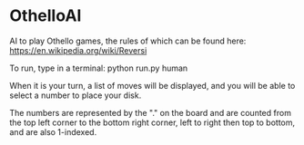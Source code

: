 # OthelloAI
AI to play Othello games, the rules of which can be found here: https://en.wikipedia.org/wiki/Reversi

To run, type in a terminal: python run.py human

When it is your turn, a list of moves will be displayed, and you will be able to select a number to place your disk. 

The numbers are represented by the "." on the board and are counted from the top left corner to the bottom right corner, left to right then top to bottom, and are also 1-indexed. 
